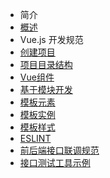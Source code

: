 - 简介
 - [概述](README.md)
- Vue.js 开发规范
 - [创建项目](创建项目.md)
 - [项目目录结构](项目目录结构.md)
 - [Vue组件](Vue组件.md)
 - [基于模块开发](基于模块开发.md)
 - [模板元素](模板元素.md)
 - [模板实例](模板实例.md)
 - [模板样式](模板样式.md)
 - [ESLINT](ESLINT.md)
- [前后端接口联调规范](前后端接口联调规范.md)
- [接口测试工具示例](接口测试工具示例.md)
